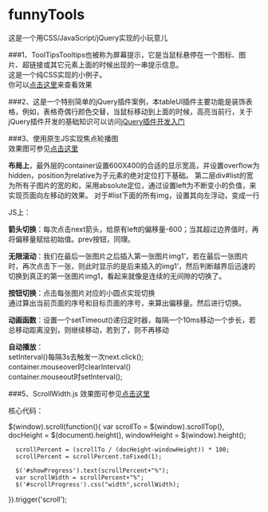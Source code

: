 # funnyTools
这是一个用CSS/JavaScript/jQuery实现的小玩意儿

###1、ToolTipsTooltips也被称为屏幕提示，它是当鼠标悬停在一个图标、图片、超链接或其它元素上面的时候出现的一串提示信息。  
这是一个纯CSS实现的小例子。  
你可以[点击这里](http://www.coolwubo.com/funny/1ToolTip/index.html)来查看效果

###2、这是一个特别简单的jQuery插件案例，本tableUI插件主要功能是装饰表格，例如，表格奇偶行颜色交替，当鼠标移动到上面的时候，高亮当前行，关于jQuery插件开发的基础知识可以访问[jQuery插件开发入门](http://www.coolwubo.com/work/5546dec7d7610e9368714dda)

###3、使用原生JS实现焦点轮播图    
效果图可参见[点击这里](http://www.coolwubo.com/funny/2JSlunbo/index.html)

**布局上**，最外层的container设置600X400的合适的显示宽高，并设置overflow为hidden，position为relative为子元素的绝对定位打下基础。
第二层div#list的宽为所有子图片的宽的和，采用absolute定位，通过设置left为不断变小的负值，来实现页面向左移动的效果。
对于#list下面的所有img，设置其向左浮动，变成一行

JS上：  

**箭头切换**：每次点击next箭头，给原有left的偏移量-600；当其超过边界值时，再将偏移量赋给初始值。prev按钮，同理。

**无限滚动**：我们在最后一张图片之后插入第一张图片img1’，若在最后一张图片时，再次点击下一张，则此时显示的是后来插入的img1’，然后判断越界后迅速的切换到真正的第一张图片img1，看起来就像是连续的无间隙的切换了。

**按钮切换**：点击每张图片对应的小圆点实现切换  
通过算出当前页面的序号和目标页面的序号，来算出偏移量。然后进行切换。

**动画函数**：设置一个setTimeout()递归定时器，每隔一个10ms移动一个步长，若总移动距离没到，则继续移动，若到了，则不再移动

**自动播放**：  
setInterval()每隔3s去触发一次next.click();  
container.mouseover时clearInterval()  
container.mouseout时setInterval();  

###5、ScrollWidth.js
效果图可参见[点击这里](http://www.coolwubo.com/funny/3ScrollWidth/index.html)

核心代码：

  $(window).scroll(function(){
      var scrollTo = $(window).scrollTop(),
          docHeight = $(document).height(),
          windowHeight = $(window).height();
  
      scrollPercent = (scrollTo / (docHeight-windowHeight)) * 100;
      scrollPercent = scrollPercent.toFixed(1);
  
      $('#showProgress').text(scrollPercent+"%");
      var scrollWidth = scrollPercent+"%";
      $('#scrollProgress').css("width",scrollWidth);
  }).trigger('scroll');
